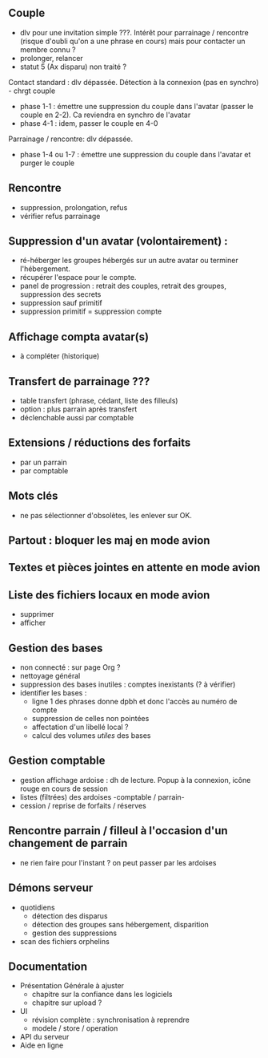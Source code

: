 
## Couple
- dlv pour une invitation simple ???. Intérêt pour parrainage / rencontre (risque d'oubli qu'on a une phrase en cours) mais pour contacter un membre connu ?
- prolonger, relancer
- statut 5 (Ax disparu) non traité ?

Contact standard : dlv dépassée. Détection à la connexion (pas en synchro) - chrgt couple
- phase 1-1 : émettre une suppression du couple dans l'avatar (passer le couple en 2-2). Ca reviendra en synchro de l'avatar
- phase 4-1 : idem, passer le couple en 4-0

Parrainage / rencontre: dlv dépassée.
- phase 1-4 ou 1-7 : émettre une suppression du couple dans l'avatar et purger le couple

## Rencontre
- suppression, prolongation, refus
- vérifier refus parrainage

## Suppression d'un avatar (volontairement) : 
- ré-héberger les groupes hébergés sur un autre avatar ou terminer l'hébergement.
- récupérer l'espace pour le compte.
- panel de progression : retrait des couples, retrait des groupes, suppression des secrets
- suppression sauf primitif
- suppression primitif = suppression compte

## Affichage compta avatar(s)
- à compléter (historique)

## Transfert de parrainage ???
- table transfert (phrase, cédant, liste des filleuls)
- option : plus parrain après transfert
- déclenchable aussi par comptable

## Extensions / réductions des forfaits
- par un parrain
- par comptable

## Mots clés
- ne pas sélectionner d'obsolètes, les enlever sur OK.

## Partout : bloquer les maj en mode avion

## Textes et pièces jointes en attente en mode avion

## Liste des fichiers locaux en mode avion
- supprimer
- afficher

## Gestion des bases
- non connecté : sur page Org ?
- nettoyage général
- suppression des bases inutiles : comptes inexistants (? à vérifier)
- identifier les bases :
  - ligne 1 des phrases donne dpbh et donc l'accès au numéro de compte
  - suppression de celles non pointées
  - affectation d'un libellé local ?
  - calcul des volumes _utiles_ des bases

## Gestion comptable
- gestion affichage ardoise : dh de lecture. Popup à la connexion, icône rouge en cours de session
- listes (filtrées) des ardoises -comptable / parrain-
- cession / reprise de forfaits / réserves

## Rencontre parrain / filleul à l'occasion d'un changement de parrain
- ne rien faire pour l'instant ? on peut passer par les ardoises

## Démons serveur
- quotidiens
  - détection des disparus
  - détection des groupes sans hébergement, disparition
  - gestion des suppressions
- scan des fichiers orphelins

## Documentation
- Présentation Générale à ajuster
  - chapitre sur la confiance dans les logiciels
  - chapitre sur upload ?
- UI
  - révision complète : synchronisation à reprendre
  - modele / store / operation
- API du serveur
- Aide en ligne

